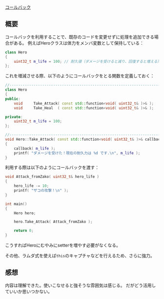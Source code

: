 [コールバック](https://qiita.com/tetsu0121/items/87bb7dd98a1cbb0a75aa)

## 概要
コールバックを利用することで、既存のコードを変更せずに処理を追加できる場合がある。
例えばHeroクラスは体力をメンバ変数として保持している：
```c++
class Hero
{
    uint32_t m_life = 100; // 耐久値（ダメージを受けると減り、回復すると増える）
};
```
これを増減させる際、以下のようにコールバックをとる関数を定義しておく：
```c++
//-------------------------------------------------------------------------
class Hero
{
public:
    void     Take_Attack( const std::function<void( uint32_t& )>& );
    void     Take_Heal  ( const std::function<void( uint32_t& )>& );

private:
    uint32_t m_life = 100;
};

//-------------------------------------------------------------------------
void Hero::Take_Attack( const std::function<void( uint32_t& )>& callback )
{
    callback( m_life );
    printf( "ダメージを受けた！現在の耐久力は %d です.\n", m_life );
}
```
利用する際は以下のようにコールバックを渡す：
```c++
void Attack_fromZako( uint32_t& hero_life )
{
    hero_life -= 10;
    printf( "ザコの攻撃！\n" );
}

int main()
{
    Hero hero;

    hero.Take_Attack( Attack_fromZako );

    return 0;
}
```
こうすればHeroにむやみにsetterを増やす必要がなくなる。

その他、ラムダ式を使えば`this`のキャプチャなどを行えるため、さらに強力。

## 感想
内容は理解できた。使いこなせると強そうな雰囲気は感じる。
だがどう活用していいか思いつかない。
